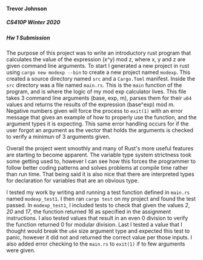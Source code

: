 #### Trevor Johnson
##### CS410P Winter 2020
##### Hw 1 Submission

The purpose of this project was to write an introductory rust program that calculates the value of the expression (x^y) mod z, where x, y and z are given command line arguments. To start I generated a new project in rust using `cargo new modexp --bin` to create a new project named `modexp`. This created a source directory named `src` and a `Cargo.Toml` manifest. Inside the `src` directory was a file named `main.rs`. This is the `main` function of the program, and is where the logic of my mod exp calculator lives. This file takes 3 command line arguments (base, exp, m), parses them for their `u64` values and returns the results of the expression (base^exp) mod m. Negative numbers given will force the process to `exit(1)` with an error message that gives an example of how to properly use the function, and the argument types it is expecting. This same error handling occurs for if the user forgot an argument as the vector that holds the arguments is checked to verify a minimun of 3 arguments given.

Overall the project went smoothly and many of Rust's more useful features are starting to become apparent. The variable type system strictness took some getting used to, however I can see how this forces the programmer to follow better coding patterns and solves problems at compile time rather than run time. That being said it is also nice that there are interpreted types for declaration for variables that are an obvious type.

I tested my work by writing and running a test function defined in `main.rs` named `modexp_test1`. I then ran `cargo test` on my project and found the test passed. In `modexp_test1`, I included tests to check that given the values *2*, *20* and *17*, the function returned *16* as specified in the assignment instructions. I also tested values that result in an even 0 division to verify the function returned 0 for modular division. Last I tested a value that I thought would break the `u64` size argument type and expected this test to panic, however it did not and returned the correct value per those inputs. I also added error checking to the `main.rs` to `exit(1)` if to few arguments were given.